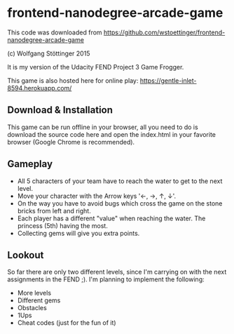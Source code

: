 frontend-nanodegree-arcade-game
===============================

This code was downloaded from https://github.com/wstoettinger/frontend-nanodegree-arcade-game
  
(c) Wolfgang Stöttinger 2015

It is my version of the Udacity FEND Project 3 Game Frogger.

This game is also hosted here for online play: https://gentle-inlet-8594.herokuapp.com/

## Download & Installation

This game can be run offline in your browser, all you need to do is download the source code here and open the index.html in your favorite browser (Google Chrome is recommended).

## Gameplay

- All 5 characters of your team have to reach the water to get to the next level.
- Move your character with the Arrow keys '&larr;, &rarr;, &uarr;, &darr;'.
- On the way you have to avoid bugs which cross the game on the stone bricks from left and right.
- Each player has a different "value" when reaching the water. The princess (5th) having the most.
- Collecting gems will give you extra points.

## Lookout

So far there are only two different levels, since I'm carrying on with the next assignments in the FEND ;). I'm planning to implement the following:
 
- More levels
- Different gems
- Obstacles
- 1Ups
- Cheat codes (just for the fun of it) 


